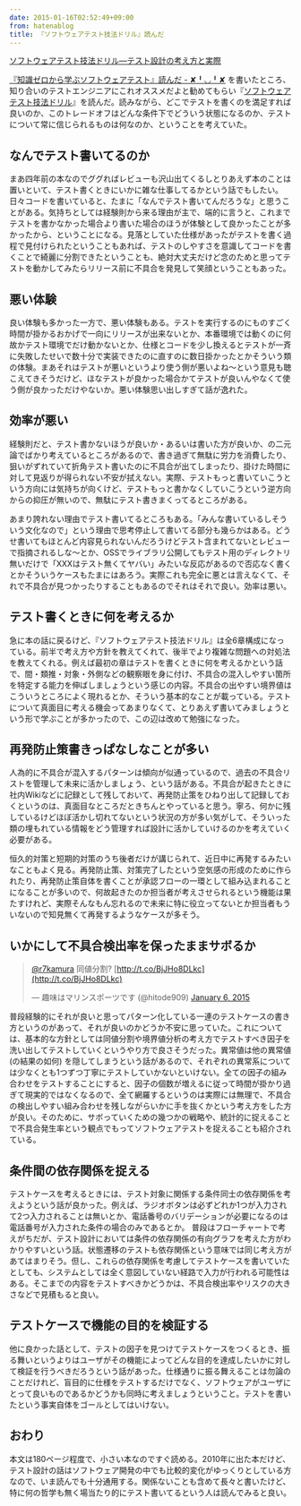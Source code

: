 ```yaml
---
date: 2015-01-16T02:52:49+09:00
from: hatenablog
title: 『ソフトウェアテスト技法ドリル』読んだ
---
```

[ソフトウェアテスト技法ドリル―テスト設計の考え方と実際](https://www.amazon.co.jp/dp/4817193603)

[『知識ゼロから学ぶソフトウェアテスト』読んだ - ✘╹◡╹✘](http://r7kamura.hatenablog.com/entry/2015/01/12/180301) を書いたところ、知り合いのテストエンジニアにこれオススメだよと勧めてもらい『[ソフトウェアテスト技法ドリル](https://www.amazon.co.jp/dp/4817193603/r7kamura07-22)』を読んだ。読みながら、どこでテストを書くのを満足すれば良いのか、このトレードオフはどんな条件下でどういう状態になるのか、テストについて常に信じられるものは何なのか、ということを考えていた。

## なんでテスト書いてるのか

まあ四年前の本なのでググればレビューも沢山出てくるしとりあえず本のことは置いといて、テスト書くときにいかに雑な仕事してるかという話でもしたい。日々コードを書いていると、たまに「なんでテスト書いてんだろうな」と思うことがある。気持ちとしては経験則から来る理由が主で、端的に言うと、これまでテストを書かなかった場合より書いた場合のほうが体験として良かったことが多かったから、ということになる。見落としていた仕様があったがテストを書く過程で見付けられたということもあれば、テストのしやすさを意識してコードを書くことで綺麗に分割できたということも、絶対大丈夫だけど念のためと思ってテストを動かしてみたらリリース前に不具合を発見して笑顔ということもあった。

## 悪い体験

良い体験も多かった一方で、悪い体験もある。テストを実行するのにものすごく時間が掛かるおかげで一向にリリースが出来ないとか、本番環境では動くのに何故かテスト環境でだけ動かないとか、仕様とコードを少し換えるとテストが一斉に失敗したせいで数十分で実装できたのに直すのに数日掛かったとかそういう類の体験。まあそれはテストが悪いというより使う側が悪いよね〜という意見も聴こえてきそうだけど、ほなテストが良かった場合かてテストが良いんやなくて使う側が良かっただけやないか。悪い体験思い出しすぎて話が逸れた。

## 効率が悪い

経験則だと、テスト書かないほうが良いか・あるいは書いた方が良いか、の二元論でばかり考えているところがあるので、書き過ぎて無駄に労力を消費したり、狙いがずれていて折角テスト書いたのに不具合が出てしまったり、掛けた時間に対して見返りが得られない不安が拭えない。実際、テストもっと書いていこうという方向には気持ちが向くけど、テストもっと書かなくしていこうという逆方向からの抑圧が無いので、無駄にテスト書きまくってるところがある。

あまり誇れない理由でテスト書いてるところもある。「みんな書いているしそういう文化なので」という理由で思考停止して書いてる部分も幾らかはある。どうせ書いてもほとんど内容見られないんだろうけどテスト含まれてないとレビューで指摘されるしな〜とか、OSSでライブラリ公開してもテスト用のディレクトリ無いだけで「XXXはテスト無くてヤバい」みたいな反応があるので否応なく書くとかそういうケースもたまにはあろう。実際これも完全に悪とは言えなくて、それで不具合が見つかったりすることもあるのでそれはそれで良い。効率は悪い。

## テスト書くときに何を考えるか

急に本の話に戻るけど、『ソフトウェアテスト技法ドリル』は全6章構成になっている。前半で考え方や方針を教えてくれて、後半でより複雑な問題への対処法を教えてくれる。例えば最初の章はテストを書くときに何を考えるかという話で、間・類推・対象・外側などの観察眼を身に付け、不具合の混入しやすい箇所を特定する能力を伸ばしましょうという感じの内容。不具合の出やすい境界値はこういうところによく現れるとか、そういう基本的なことが載っている。テストについて真面目に考える機会ってあまりなくて、とりあえず書いてみましょうという形で学ぶことが多かったので、この辺は改めて勉強になった。

## 再発防止策書きっぱなしなことが多い

人為的に不具合が混入するパターンは傾向が似通っているので、過去の不具合リストを管理して未来に活かしましょう、という話がある。不具合が起きたときに社内Wikiなどに記録として残しておいて、再発防止策をひねり出して記録しておくというのは、真面目なところだときちんとやっていると思う。寧ろ、何かに残しているけどほぼ活かし切れてないという状況の方が多い気がして、そういった類の埋もれている情報をどう管理すれば設計に活かしていけるのかを考えていく必要がある。

恒久的対策と短期的対策のうち後者だけが講じられて、近日中に再発するみたいなこともよく見る。再発防止策、対策完了したという空気感の形成のために作られたり、再発防止策自体を書くことが承認フローの一環として組み込まれることになることが多いので、何故起きたのか担当者が考えさせられるという機能は果たすけれど、実際そんなもん忘れるので未来に特に役立ってないとか担当者もういないので知見無くて再発するようなケースが多そう。

## いかにして不具合検出率を保ったままサボるか

> [@r7kamura](https://twitter.com/r7kamura) 同値分割? [http://t.co/BjJHo8DLkc](http://t.co/BjJHo8DLkc)
> 
> — 趣味はマリンスポーツです (@hitode909) [January 6, 2015](https://twitter.com/hitode909/status/552423434727473152)

<script async src="//platform.twitter.com/widgets.js" charset="utf-8"></script>

普段経験的にそれが良いと思ってパターン化している一連のテストケースの書き方というのがあって、それが良いのかどうか不安に思っていた。これについては、基本的な方針としては同値分割や境界値分析の考え方でテストすべき因子を洗い出してテストしていくというやり方で良さそうだった。異常値は他の異常値 (の結果の如何) を隠してしまうという話があるので、それぞれの異常系については少なくとも1つずつ丁寧にテストしていかないといけない。全ての因子の組み合わせをテストすることにすると、因子の個数が増えるに従って時間が掛かり過ぎて現実的ではなくなるので、全て網羅するというのは実際には無理で、不具合の検出しやすい組み合わせを残しながらいかに手を抜くかという考え方をした方が良い。そのために、サボっていくための幾つかの戦略や、統計的に捉えることで不具合発生率という観点でもってソフトウェアテストを捉えることも紹介されている。

## 条件間の依存関係を捉える

テストケースを考えるときには、テスト対象に関係する条件同士の依存関係を考えようという話が良かった。例えば、ラジオボタンは必ずどれか1つが入力されて2つ入力されることは無いとか、電話番号のバリデーションが必要になるのは電話番号が入力された条件の場合のみであるとか。 普段はフローチャートで考えがちだが、テスト設計においては条件の依存関係の有向グラフを考えた方がわかりやすいという話。状態遷移のテストも依存関係という意味では同じ考え方があてはまりそう。但し、これらの依存関係を考慮してテストケースを書いていたとしても、システムとしては全く意図していない経路で入力が行われる可能性はある。そこまでの内容をテストすべきかどうかは、不具合検出率やリスクの大きさなどで見積もると良い。

## テストケースで機能の目的を検証する

他に良かった話として、テストの因子を見つけてテストケースをつくるとき、振る舞いというよりはユーザがその機能によってどんな目的を達成したいかに対して検証を行うべきだろうという話があった。仕様通りに振る舞えることは勿論のことだけれど、盲目的に仕様をテストするだけでなく、ソフトウェアがユーザにとって良いものであるかどうかも同時に考えましょうということ。テストを書いたという事実自体をゴールとしてはいけない。

## おわり

本文は180ページ程度で、小さい本なのですぐ読める。2010年に出た本だけど、テスト設計の話はソフトウェア開発の中でも比較的変化がゆっくりとしている方なので、いま読んでも十分通用する。関係ないことも含めて長々と書いたけど、特に何の哲学も無く場当たり的にテスト書いてるという人は読んでみると良い。

